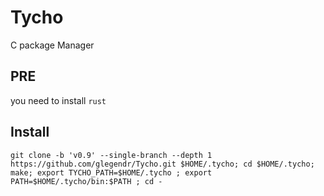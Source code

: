 # Tycho
C package Manager

## PRE

you need to install `rust`

## Install

`git clone -b 'v0.9' --single-branch --depth 1 https://github.com/glegendr/Tycho.git $HOME/.tycho; cd $HOME/.tycho; make; export TYCHO_PATH=$HOME/.tycho ; export PATH=$HOME/.tycho/bin:$PATH ; cd -`
